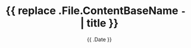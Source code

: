 ---
title: '{{ replace .File.ContentBaseName `-` ` ` | title }}'
date: '{{ .Date }}'
draft: true
image: ""
campaigns: []
---